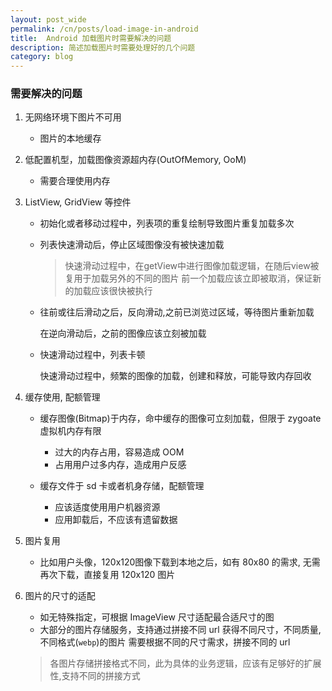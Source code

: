 ```yaml
---
layout: post_wide
permalink: /cn/posts/load-image-in-android
title:  Android 加载图片时需要解决的问题
description: 简述加载图片时需要处理好的几个问题
category: blog
---
```

### 需要解决的问题

1. 无网络环境下图片不可用
    * 图片的本地缓存
    
2. 低配置机型，加载图像资源超内存(OutOfMemory, OoM)
    * 需要合理使用内存

3. ListView, GridView 等控件
    * 初始化或者移动过程中，列表项的重复绘制导致图片重复加载多次
    * 列表快速滑动后，停止区域图像没有被快速加载

      > 快速滑动过程中，在getView中进行图像加载逻辑，在随后view被复用于加载另外的不同的图片
      > 前一个加载应该立即被取消，保证新的加载应该很快被执行
    * 往前或往后滑动之后，反向滑动,之前已浏览过区域，等待图片重新加载

      在逆向滑动后，之前的图像应该立刻被加载
    * 快速滑动过程中，列表卡顿

      快速滑动过程中，频繁的图像的加载，创建和释放，可能导致内存回收

4. 缓存使用, 配额管理
    * 缓存图像(Bitmap)于内存，命中缓存的图像可立刻加载，但限于 zygoate 虚拟机内存有限
        * 过大的内存占用，容易造成 OOM
        * 占用用户过多内存，造成用户反感

    * 缓存文件于 sd 卡或者机身存储，配额管理
        * 应该适度使用用户机器资源
        * 应用卸载后，不应该有遗留数据


5. 图片复用
    * 比如用户头像，120x120图像下载到本地之后，如有 80x80 的需求, 无需再次下载，直接复用 120x120 图片


6. 图片的尺寸的适配
    * 如无特殊指定，可根据 ImageView 尺寸适配最合适尺寸的图
    * 大部分的图片存储服务，支持通过拼接不同 url 获得不同尺寸，不同质量, 不同格式(`webp`)的图片
      需要根据不同的尺寸需求，拼接不同的 url
    >  各图片存储拼接格式不同，此为具体的业务逻辑，应该有足够好的扩展性,支持不同的拼接方式
